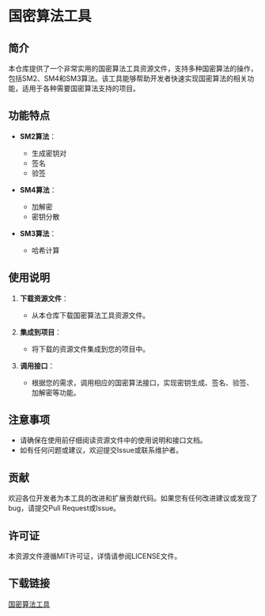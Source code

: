 # 国密算法工具

## 简介

本仓库提供了一个非常实用的国密算法工具资源文件，支持多种国密算法的操作，包括SM2、SM4和SM3算法。该工具能够帮助开发者快速实现国密算法的相关功能，适用于各种需要国密算法支持的项目。

## 功能特点

- **SM2算法**：
  - 生成密钥对
  - 签名
  - 验签

- **SM4算法**：
  - 加解密
  - 密钥分散

- **SM3算法**：
  - 哈希计算

## 使用说明

1. **下载资源文件**：
   - 从本仓库下载国密算法工具资源文件。

2. **集成到项目**：
   - 将下载的资源文件集成到您的项目中。

3. **调用接口**：
   - 根据您的需求，调用相应的国密算法接口，实现密钥生成、签名、验签、加解密等功能。

## 注意事项

- 请确保在使用前仔细阅读资源文件中的使用说明和接口文档。
- 如有任何问题或建议，欢迎提交Issue或联系维护者。

## 贡献

欢迎各位开发者为本工具的改进和扩展贡献代码。如果您有任何改进建议或发现了bug，请提交Pull Request或Issue。

## 许可证

本资源文件遵循MIT许可证，详情请参阅LICENSE文件。

## 下载链接

[国密算法工具](https://pan.quark.cn/s/86f543d76a50)